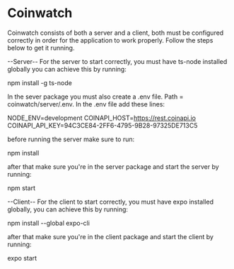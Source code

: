 # Coinwatch 

Coinwatch consists of both a server and a client, both must be configured correctly in order
for the application to work properly. Follow the steps below to get it running.




--Server--
For the server to start correctly, you must have ts-node installed globally you can achieve this by running:

npm install -g ts-node

In the sever package you must also create a .env file. Path = coinwatch/server/.env.
In the .env file add these lines:

NODE_ENV=development
COINAPI_HOST=https://rest.coinapi.io
COINAPI_API_KEY=94C3CE84-2FF6-4795-9B28-97325DE713C5

before running the server make sure to run:

npm install

after that make sure you're in the server package and start the server by running:

npm start






--Client--
For the client to start correctly, you must have expo installed globally, you can achieve this by running:

npm install --global expo-cli

after that make sure you're in the client package and start the client by running:

expo start
